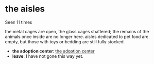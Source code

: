 # the aisles

Seen 11 times

the metal cages are open, the glass cages shattered; the remains of the animals once inside are no longer here. aisles dedicated to pet food are empty, but those with toys or bedding are still fully stocked.

- **the adoption center**: [the adoption center](the-adoption-center-2wnaj1.md)
- **leave**: I have not gone this way yet.
